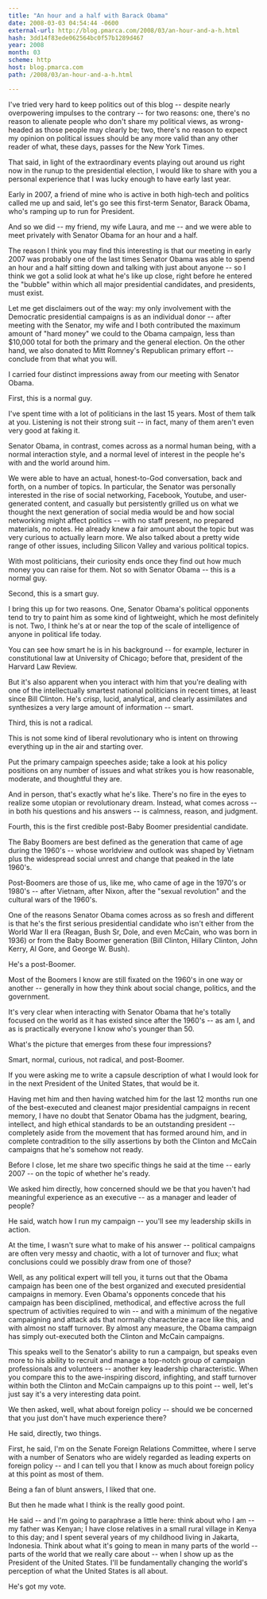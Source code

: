 ```yaml
---
title: "An hour and a half with Barack Obama"
date: 2008-03-03 04:54:44 -0600
external-url: http://blog.pmarca.com/2008/03/an-hour-and-a-h.html
hash: 3dd14f83ede062564bc0f57b1289d467
year: 2008
month: 03
scheme: http
host: blog.pmarca.com
path: /2008/03/an-hour-and-a-h.html

---
```


I've tried very hard to keep politics out of this blog -- despite nearly overpowering impulses to the contrary -- for two reasons: one, there's no reason to alienate people who don't share my political views, as wrong-headed as those people may clearly be; two, there's no reason to expect my opinion on political issues should be any more valid than any other reader of what, these days, passes for the New York Times.


That said, in light of the extraordinary events playing out around us right now in the runup to the presidential election, I would like to share with you a personal experience that I was lucky enough to have early last year.


Early in 2007, a friend of mine who is active in both high-tech and politics called me up and said, let's go see this first-term Senator, Barack Obama, who's ramping up to run for President.


And so we did -- my friend, my wife Laura, and me -- and we were able to meet privately with Senator Obama for an hour and a half.


The reason I think you may find this interesting is that our meeting in early 2007 was probably one of the last times Senator Obama was able to spend an hour and a half sitting down and talking with just about anyone -- so I think we got a solid look at what he's like up close, right before he entered the "bubble" within which all major presidential candidates, and presidents, must exist.


Let me get disclaimers out of the way: my only involvement with the Democratic presidential campaigns is as an individual donor -- after meeting with the Senator, my wife and I both contributed the maximum amount of "hard money" we could to the Obama campaign, less than $10,000 total for both the primary and the general election.  On the other hand, we also donated to Mitt Romney's Republican primary effort -- conclude from that what you will.


I carried four distinct impressions away from our meeting with Senator Obama.


First, this is a normal guy.


I've spent time with a lot of politicians in the last 15 years.  Most of them talk at you.  Listening is not their strong suit -- in fact, many of them aren't even very good at faking it.


Senator Obama, in contrast, comes across as a normal human being, with a normal interaction style, and a normal level of interest in the people he's with and the world around him.


We were able to have an actual, honest-to-God conversation, back and forth, on a number of topics.  In particular, the Senator was personally interested in the rise of social networking, Facebook, Youtube, and user-generated content, and casually but persistently grilled us on what we thought the next generation of social media would be and how social networking might affect politics -- with no staff present, no prepared materials, no notes.  He already knew a fair amount about the topic but was very curious to actually learn more.  We also talked about a pretty wide range of other issues, including Silicon Valley and various political topics.


With most politicians, their curiosity ends once they find out how much money you can raise for them.  Not so with Senator Obama -- this is a normal guy.


Second, this is a smart guy.


I bring this up for two reasons.  One, Senator Obama's political opponents tend to try to paint him as some kind of lightweight, which he most definitely is not.  Two, I think he's at or near the top of the scale of intelligence of anyone in political life today.


You can see how smart he is in his background -- for example, lecturer in constitutional law at University of Chicago; before that, president of the Harvard Law Review.


But it's also apparent when you interact with him that you're dealing with one of the intellectually smartest national politicians in recent times, at least since Bill Clinton.  He's crisp, lucid, analytical, and clearly assimilates and synthesizes a very large amount of information -- smart.


Third, this is not a radical.


This is not some kind of liberal revolutionary who is intent on throwing everything up in the air and starting over.


Put the primary campaign speeches aside; take a look at his policy positions on any number of issues and what strikes you is how reasonable, moderate, and thoughtful they are.


And in person, that's exactly what he's like.  There's no fire in the eyes to realize some utopian or revolutionary dream.  Instead, what comes across -- in both his questions and his answers -- is calmness, reason, and judgment.


Fourth, this is the first credible post-Baby Boomer presidential candidate.


The Baby Boomers are best defined as the generation that came of age during the 1960's -- whose worldview and outlook was shaped by Vietnam plus the widespread social unrest and change that peaked in the late 1960's.  


Post-Boomers are those of us, like me, who came of age in the 1970's or 1980's -- after Vietnam, after Nixon, after the "sexual revolution" and the cultural wars of the 1960's.


One of the reasons Senator Obama comes across as so fresh and different is that he's the first serious presidential candidate who isn't either from the World War II era (Reagan, Bush Sr, Dole, and even McCain, who was born in 1936) or from the Baby Boomer generation (Bill Clinton, Hillary Clinton, John Kerry, Al Gore, and George W. Bush).


He's a post-Boomer.


Most of the Boomers I know are still fixated on the 1960's in one way or another -- generally in how they think about social change, politics, and the government.


It's very clear when interacting with Senator Obama that he's totally focused on the world as it has existed since after the 1960's -- as am I, and as is practically everyone I know who's younger than 50.  


What's the picture that emerges from these four impressions?


Smart, normal, curious, not radical, and post-Boomer.


If you were asking me to write a capsule description of what I would look for in the next President of the United States, that would be it.


Having met him and then having watched him for the last 12 months run one of the best-executed and cleanest major presidential campaigns in recent memory, I have no doubt that Senator Obama has the judgment, bearing, intellect, and high ethical standards to be an outstanding president -- completely aside from the movement that has formed around him, and in complete contradition to the silly assertions by both the Clinton and McCain campaigns that he's somehow not ready.


Before I close, let me share two specific things he said at the time -- early 2007 -- on the topic of whether he's ready.


We asked him directly, how concerned should we be that you haven't had meaningful experience as an executive -- as a manager and leader of people?


He said, watch how I run my campaign -- you'll see my leadership skills in action.


At the time, I wasn't sure what to make of his answer -- political campaigns are often very messy and chaotic, with a lot of turnover and flux; what conclusions could we possibly draw from one of those?


Well, as any political expert will tell you, it turns out that the Obama campaign has been one of the best organized and executed presidential campaigns in memory.  Even Obama's opponents concede that his campaign has been disciplined, methodical, and effective across the full spectrum of activities required to win -- and with a minimum of the negative campaigning and attack ads that normally characterize a race like this, and with almost no staff turnover.  By almost any measure, the Obama campaign has simply out-executed both the Clinton and McCain campaigns.


This speaks well to the Senator's ability to run a campaign, but speaks even more to his ability to recruit and manage a top-notch group of campaign professionals and volunteers -- another key leadership characteristic.  When you compare this to the awe-inspiring discord, infighting, and staff turnover within both the Clinton and McCain campaigns up to this point -- well, let's just say it's a very interesting data point.


We then asked, well, what about foreign policy -- should we be concerned that you just don't have much experience there?


He said, directly, two things.


First, he said, I'm on the Senate Foreign Relations Committee, where I serve with a number of Senators who are widely regarded as leading experts on foreign policy -- and I can tell you that I know as much about foreign policy at this point as most of them.


Being a fan of blunt answers, I liked that one.


But then he made what I think is the really good point.


He said -- and I'm going to paraphrase a little here: think about who I am -- my father was Kenyan; I have close relatives in a small rural village in Kenya to this day; and I spent several years of my childhood living in Jakarta, Indonesia.  Think about what it's going to mean in many parts of the world -- parts of the world that we really care about -- when I show up as the President of the United States.  I'll be fundamentally changing the world's perception of what the United States is all about.


He's got my vote.


     

